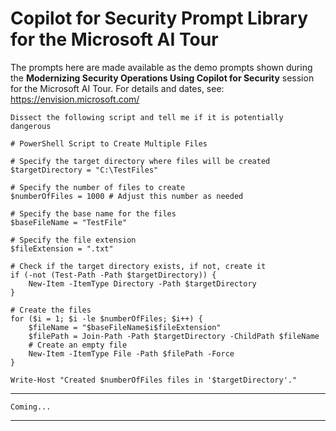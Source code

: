 # Copilot for Security Prompt Library for the Microsoft AI Tour

The prompts here are made available as the demo prompts shown during the **Modernizing Security Operations Using Copilot for Security** session for the Microsoft AI Tour. For details and dates, see: https://envision.microsoft.com/

```
Dissect the following script and tell me if it is potentially dangerous

# PowerShell Script to Create Multiple Files

# Specify the target directory where files will be created
$targetDirectory = "C:\TestFiles"

# Specify the number of files to create
$numberOfFiles = 1000 # Adjust this number as needed

# Specify the base name for the files
$baseFileName = "TestFile"

# Specify the file extension
$fileExtension = ".txt"

# Check if the target directory exists, if not, create it
if (-not (Test-Path -Path $targetDirectory)) {
    New-Item -ItemType Directory -Path $targetDirectory
}

# Create the files
for ($i = 1; $i -le $numberOfFiles; $i++) {
    $fileName = "$baseFileName$i$fileExtension"
    $filePath = Join-Path -Path $targetDirectory -ChildPath $fileName
    # Create an empty file
    New-Item -ItemType File -Path $filePath -Force
}

Write-Host "Created $numberOfFiles files in '$targetDirectory'."
```
---
```
Coming...
```
---
